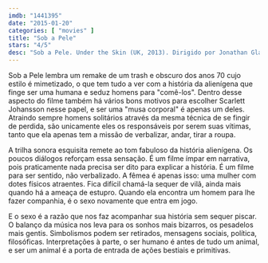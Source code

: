 ```yaml
---
imdb: "1441395"
date: "2015-01-20"
categories: [ "movies" ]
title: "Sob a Pele"
stars: "4/5"
desc: "Sob a Pele. Under the Skin (UK, 2013). Dirigido por Jonathan Glazer. Escrito por Walter Campbell, Jonathan Glazer, Michel Faber. Com Scarlett Johansson, Jeremy McWilliams, Lynsey Taylor Mackay, Dougie McConnell, Kevin McAlinden, D. Meade, Andrew Gorman, Joe Szula, Krystof Hádek."
---
```

Sob a Pele lembra um remake de um trash e obscuro dos anos 70 cujo estilo é mimetizado, o que tem tudo a ver com a história da alienígena que finge ser uma humana e seduz homens para "comê-los". Dentro desse aspecto do filme também há vários bons motivos para escolher Scarlett Johansson nesse papel, e ser uma "musa corporal" é apenas um deles. Atraindo sempre homens solitários através da mesma técnica de se fingir de perdida, são unicamente eles os responsáveis por serem suas vítimas, tanto que ela apenas tem a missão de verbalizar, andar, tirar a roupa.

A trilha sonora esquisita remete ao tom fabuloso da história alienígena. Os poucos diálogos reforçam essa sensação. É um filme ímpar em narrativa, pois praticamente nada precisa ser dito para explicar a história. É um filme para ser sentido, não verbalizado. A fêmea é apenas isso: uma mulher com dotes físicos atraentes. Fica difícil chamá-la sequer de vilã, ainda mais quando há a ameaça de estupro. Quando ela encontra um homem para lhe fazer companhia, é o sexo novamente que entra em jogo.

E o sexo é a razão que nos faz acompanhar sua história sem sequer piscar. O balanço da música nos leva para os sonhos mais bizarros, os pesadelos mais gentis. Simbolismos podem ser retirados, mensagens sociais, política, filosóficas. Interpretações à parte, o ser humano é antes de tudo um animal, e ser um animal é a porta de entrada de ações bestiais e primitivas.
